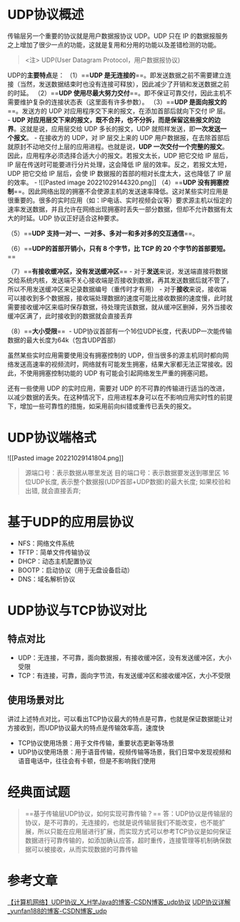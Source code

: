 # UDP协议概述
传输层另一个重要的协议就是用户数据报协议 UDP。UDP 只在 IP 的数据报服务之上增加了很少一点的功能，这就是复用和分用的功能以及差错检测的功能。
><注> UDP(User Datagram Protocol，用户数据报协议)

UDP的**主要特点**是：
（1）==**UDP 是无连接的**==。即发送数据之前不需要建立连接（当然，发送数据结束时也没有连接可释放），因此减少了开销和发送数据之前的时延。
（2）==**UDP 使用尽最大努力交付**==。即不保证可靠交付，因此主机不需要维护复杂的连接状态表（这里面有许多参数）。
（3）==**UDP 是面向报文的**==。发送方的 UDP 对应用程序交下来的报文，在添加首部后就向下交付 IP 层。
	- **UDP 对应用层交下来的报文，既不合并，也不分拆，而是保留这些报文的边界**。这就是说，应用层交给 UDP 多长的报文，UDP 就照样发送，即**一次发送一个报文**。
	- 在接收方的 UDP，对 IP 层交上来的 UDP 用户数据报，在去除首部后就原封不动地交付上层的应用进程。也就是说，**UDP 一次交付一个完整的报文**。因此，应用程序必须选择合适大小的报文。若报文太长，UDP 把它交给 IP 层后，IP 层在传送时可能要进行分片处理，这会降低 IP 层的效率。反之，若报文太短，UDP 把它交给 IP 层后，会使 IP 数据报的首部的相对长度太大，这也降低了 IP 层的效率。
	- ![[Pasted image 20221029144320.png]]
（4）==**UDP 没有拥塞控制**==。因此网络出现的拥塞不会使源主机的发送速率降低。这对某些实时应用是很重要的。很多的实时应用（如：IP电话、实时视频会议等）要求源主机以恒定的速率发送数据，并且允许在网络出现拥塞时丢失一部分数据，但却不允许数据有太大的时延。UDP 协议正好适合这种要求。

（5）==**UDP 支持一对一、一对多、多对一和多对多的交互通信**==。

（6）==**UDP的首部开销小，只有 8 个字节，比 TCP 的 20 个字节的首部要短。**==

（7）==**有接收缓冲区，没有发送缓冲区**==
	- 对于**发送**来说，发送端直接将数据交给系统内核，发送端不关心接收端是否接收到数据，再其发送数据后就不管了，所以不用发送缓冲区来记录数据编号（重传时才有用） 
	- 对于**接收**来说，接收端可以接收到多个数据报，接收端处理数据的速度可能比接收数据的速度慢，此时就需要接收缓冲区来临时保存数据，待处理完该数据，就从缓冲区删掉，另外当接收缓冲区满了，此时接收到的数据就会直接丢弃

（8）==**大小受限**== 
	- UDP协议首部有一个16位UDP长度，代表UDP一次能传输数据的最大长度为64k（包含UDP首部）

虽然某些实时应用需要使用没有拥塞控制的 UDP，但当很多的源主机同时都向网络发送高速率的视频流时，网络就有可能发生拥塞，结果大家都无法正常接收。因此，不使用拥塞控制功能的 UDP 有可能会引起网络发生严重的拥塞问题。

还有一些使用 UDP 的实时应用，需要对 UDP 的不可靠的传输进行适当的改进，以减少数据的丢失。在这种情况下，应用进程本身可以在不影响应用实时性的前提下，增加一些可靠性的措施，如采用前向纠错或重传已丢失的报文。 

# UDP协议端格式
![[Pasted image 20221029141804.png]]
> 源端口号：表示数据从哪里发送
> 目的端口号：表示数据要发送到哪里区
>16位UDP长度, 表示整个数据报(UDP首部+UDP数据)的最大长度; 
>如果校验和出错, 就会直接丢弃;

#  基于UDP的应用层协议 
-   NFS：网络文件系统
-   TFTP：简单文件传输协议
-   DHCP：动态主机配置协议
-   BOOTP：启动协议（用于无盘设备启动）
-   DNS：域名解析协议

# UDP协议与TCP协议对比
## 特点对比
- UDP：无连接，不可靠，面向数据报，有接收缓冲区，没有发送缓冲区，大小受限
- TCP：有连接，可靠，面向字节流，有发送缓冲区和接收缓冲区，大小不受限


## 使用场景对比
讲过上述特点对比，可以看出TCP协议最大的特点是可靠，也就是保证数据能让对方接收到，而UDP协议最大的特点是传输效率高，速度快
- TCP协议使用场景：用于文件传输，重要状态更新等场景
- UDP协议使用场景：用于语音传输，视频传输等场景，我们日常中发现视频和语音电话中，往往会有卡顿，但是不影响我们使用


# 经典面试题 
>==基于传输层UDP协议，如何实现可靠传输？==
>答：UDP协议是传输层的协议，是不可靠的，无连接的，也就是说传输层我们不能改变，也不能扩展，所以只能在应用层进行扩展，而实现方式可以参考TCP协议是如何保证数据进行可靠传输的，如添加确认应答，超时重传，连接管理等机制确保数据可以被接收，从而实现数据的可靠传输




# 参考文章
[【计算机网络】UDP协议_X_H学Java的博客-CSDN博客_udp协议](https://blog.csdn.net/qq_58710208/article/details/126117854)
[UDP协议详解_yunfan188的博客-CSDN博客_udp](https://blog.csdn.net/u010429831/article/details/120010948)